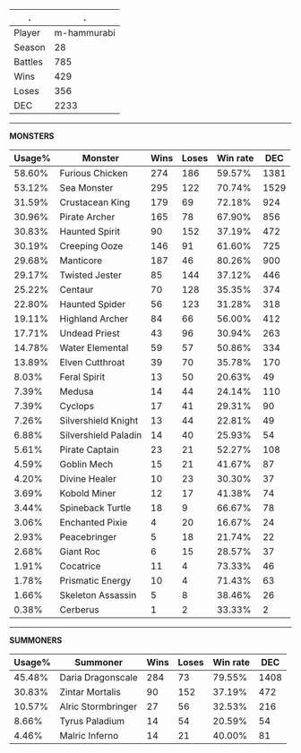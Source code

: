 .|.
|-|-
Player|m-hammurabi
Season|28
Battles|785
Wins|429
Loses|356
DEC|2233

---
**MONSTERS**

Usage%|Monster|Wins|Loses|Win rate|DEC|
-|-|-|-|-|-|
58.60%|Furious Chicken|274|186|59.57%|1381|
53.12%|Sea Monster|295|122|70.74%|1529|
31.59%|Crustacean King|179|69|72.18%|924|
30.96%|Pirate Archer|165|78|67.90%|856|
30.83%|Haunted Spirit|90|152|37.19%|472|
30.19%|Creeping Ooze|146|91|61.60%|725|
29.68%|Manticore|187|46|80.26%|900|
29.17%|Twisted Jester|85|144|37.12%|446|
25.22%|Centaur|70|128|35.35%|374|
22.80%|Haunted Spider|56|123|31.28%|318|
19.11%|Highland Archer|84|66|56.00%|412|
17.71%|Undead Priest|43|96|30.94%|263|
14.78%|Water Elemental|59|57|50.86%|334|
13.89%|Elven Cutthroat|39|70|35.78%|170|
8.03%|Feral Spirit|13|50|20.63%|49|
7.39%|Medusa|14|44|24.14%|110|
7.39%|Cyclops|17|41|29.31%|90|
7.26%|Silvershield Knight|13|44|22.81%|49|
6.88%|Silvershield Paladin|14|40|25.93%|54|
5.61%|Pirate Captain|23|21|52.27%|108|
4.59%|Goblin Mech|15|21|41.67%|87|
4.20%|Divine Healer|10|23|30.30%|37|
3.69%|Kobold Miner|12|17|41.38%|74|
3.44%|Spineback Turtle|18|9|66.67%|78|
3.06%|Enchanted Pixie|4|20|16.67%|24|
2.93%|Peacebringer|5|18|21.74%|22|
2.68%|Giant Roc|6|15|28.57%|37|
1.91%|Cocatrice|11|4|73.33%|46|
1.78%|Prismatic Energy|10|4|71.43%|63|
1.66%|Skeleton Assassin|5|8|38.46%|26|
0.38%|Cerberus|1|2|33.33%|2|

---
**SUMMONERS**

Usage%|Summoner|Wins|Loses|Win rate|DEC|
-|-|-|-|-|-|
45.48%|Daria Dragonscale|284|73|79.55%|1408|
30.83%|Zintar Mortalis|90|152|37.19%|472|
10.57%|Alric Stormbringer|27|56|32.53%|216|
8.66%|Tyrus Paladium|14|54|20.59%|54|
4.46%|Malric Inferno|14|21|40.00%|81|
